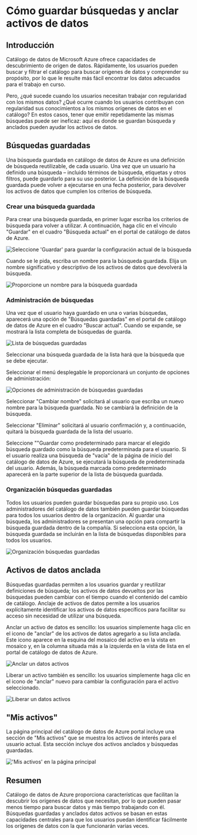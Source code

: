 <properties
   pageTitle="Cómo guardar búsquedas y anclar activos de datos | Microsoft Azure"
   description="Artículo de procedimiento para resaltar las capacidades en catálogo de datos de Azure para guardar los orígenes de datos y activos de datos para su uso posterior."
   services="data-catalog"
   documentationCenter=""
   authors="steelanddata"
   manager="NA"
   editor=""
   tags=""/>
<tags
   ms.service="data-catalog"
   ms.devlang="NA"
   ms.topic="article"
   ms.tgt_pltfrm="NA"
   ms.workload="data-catalog"
   ms.date="10/10/2016"
   ms.author="maroche"/>

# <a name="how-to-save-searches-and-pin-data-assets"></a>Cómo guardar búsquedas y anclar activos de datos

## <a name="introduction"></a>Introducción

Catálogo de datos de Microsoft Azure ofrece capacidades de descubrimiento de origen de datos. Rápidamente, los usuarios pueden buscar y filtrar el catálogo para buscar orígenes de datos y comprender su propósito, por lo que le resulte más fácil encontrar los datos adecuados para el trabajo en curso.

Pero, ¿qué sucede cuando los usuarios necesitan trabajar con regularidad con los mismos datos? ¿Qué ocurre cuando los usuarios contribuyan con regularidad sus conocimientos a los mismos orígenes de datos en el catálogo? En estos casos, tener que emitir repetidamente las mismas búsquedas puede ser ineficaz: aquí es donde se guardan búsqueda y anclados pueden ayudar los activos de datos.

## <a name="saved-searches"></a>Búsquedas guardadas

Una búsqueda guardada en catálogo de datos de Azure es una definición de búsqueda reutilizable, de cada usuario. Una vez que un usuario ha definido una búsqueda – incluido términos de búsqueda, etiquetas y otros filtros, puede guardarlo para su uso posterior. La definición de la búsqueda guardada puede volver a ejecutarse en una fecha posterior, para devolver los activos de datos que cumplen los criterios de búsqueda.

### <a name="creating-a-saved-search"></a>Crear una búsqueda guardada

Para crear una búsqueda guardada, en primer lugar escriba los criterios de búsqueda para volver a utilizar. A continuación, haga clic en el vínculo "Guardar" en el cuadro "Búsqueda actual" en el portal de catálogo de datos de Azure.

 ![Seleccione 'Guardar' para guardar la configuración actual de la búsqueda](./media/data-catalog-how-to-save-pin/01-save-option.png)

Cuando se le pida, escriba un nombre para la búsqueda guardada. Elija un nombre significativo y descriptivo de los activos de datos que devolverá la búsqueda.

 ![Proporcione un nombre para la búsqueda guardada](./media/data-catalog-how-to-save-pin/02-name.png)

### <a name="managing-saved-searches"></a>Administración de búsquedas

Una vez que el usuario haya guardado en una o varias búsquedas, aparecerá una opción de "Búsquedas guardadas" en el portal de catálogo de datos de Azure en el cuadro "Buscar actual". Cuando se expande, se mostrará la lista completa de búsquedas de guarda.

 ![Lista de búsquedas guardadas](./media/data-catalog-how-to-save-pin/03-list.png)

Seleccionar una búsqueda guardada de la lista hará que la búsqueda que se debe ejecutar.

Seleccionar el menú desplegable le proporcionará un conjunto de opciones de administración:

 ![Opciones de administración de búsquedas guardadas](./media/data-catalog-how-to-save-pin/04-managing.png)

Seleccionar "Cambiar nombre" solicitará al usuario que escriba un nuevo nombre para la búsqueda guardada. No se cambiará la definición de la búsqueda.

Seleccionar "Eliminar" solicitará al usuario confirmación y, a continuación, quitará la búsqueda guardada de la lista del usuario.

Seleccione ""Guardar como predeterminado para marcar el elegido búsqueda guardado como la búsqueda predeterminada para el usuario. Si el usuario realiza una búsqueda de "vacía" de la página de inicio del catálogo de datos de Azure, se ejecutará la búsqueda de predeterminada del usuario. Además, la búsqueda marcada como predeterminado aparecerá en la parte superior de la lista de búsqueda guardada.

### <a name="organizational-saved-searches"></a>Organización búsquedas guardadas

Todos los usuarios pueden guardar búsquedas para su propio uso. Los administradores del catálogo de datos también pueden guardar búsquedas para todos los usuarios dentro de la organización. Al guardar una búsqueda, los administradores se presentan una opción para compartir la búsqueda guardada dentro de la compañía. Si selecciona esta opción, la búsqueda guardada se incluirán en la lista de búsquedas disponibles para todos los usuarios.

 ![Organización búsquedas guardadas](./media/data-catalog-how-to-save-pin/08-organizational-saved-search.png)


## <a name="pinned-data-assets"></a>Activos de datos anclada

Búsquedas guardadas permiten a los usuarios guardar y reutilizar definiciones de búsqueda; los activos de datos devueltos por las búsquedas pueden cambiar con el tiempo cuando el contenido del cambio de catálogo. Anclaje de activos de datos permite a los usuarios explícitamente identificar los activos de datos específicos para facilitar su acceso sin necesidad de utilizar una búsqueda.

Anclar un activo de datos es sencillo: los usuarios simplemente haga clic en el icono de "anclar" de los activos de datos agregarlo a su lista anclada. Este icono aparece en la esquina del mosaico del activo en la vista en mosaico y, en la columna situada más a la izquierda en la vista de lista en el portal de catálogo de datos de Azure.

![Anclar un datos activos](./media/data-catalog-how-to-save-pin/05-pinning.png)

Liberar un activo también es sencillo: los usuarios simplemente haga clic en el icono de "anclar" nuevo para cambiar la configuración para el activo seleccionado.

![Liberar un datos activos](./media/data-catalog-how-to-save-pin/06-unpinning.png)

## <a name="my-assets"></a>"Mis activos"
La página principal del catálogo de datos de Azure portal incluye una sección de "Mis activos" que se muestra los activos de interés para el usuario actual. Esta sección incluye dos activos anclados y búsquedas guardadas.

!['Mis activos' en la página principal](./media/data-catalog-how-to-save-pin/07-my-assets.png)

## <a name="summary"></a>Resumen
Catálogo de datos de Azure proporciona características que facilitan la descubrir los orígenes de datos que necesitan, por lo que pueden pasar menos tiempo para buscar datos y más tiempo trabajando con él. Búsquedas guardadas y anclados datos activos se basan en estas capacidades centrales para que los usuarios puedan identificar fácilmente los orígenes de datos con la que funcionarán varias veces.
